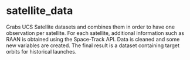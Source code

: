 # satellite_data
Grabs UCS Satellite datasets and combines them in order to have one observation per satellite. For each satellite, additional information such as RAAN is obtained using the Space-Track API. Data is cleaned and some new variables are created. The final result is a dataset containing target orbits for historical launches.
